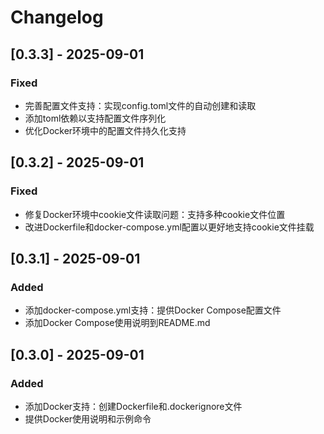 # Changelog

## [0.3.3] - 2025-09-01

### Fixed

- 完善配置文件支持：实现config.toml文件的自动创建和读取
- 添加toml依赖以支持配置文件序列化
- 优化Docker环境中的配置文件持久化支持

## [0.3.2] - 2025-09-01

### Fixed

- 修复Docker环境中cookie文件读取问题：支持多种cookie文件位置
- 改进Dockerfile和docker-compose.yml配置以更好地支持cookie文件挂载

## [0.3.1] - 2025-09-01

### Added

- 添加docker-compose.yml支持：提供Docker Compose配置文件
- 添加Docker Compose使用说明到README.md

## [0.3.0] - 2025-09-01

### Added

- 添加Docker支持：创建Dockerfile和.dockerignore文件
- 提供Docker使用说明和示例命令